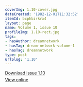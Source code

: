 ```yaml
---
coverImg: 1.10-cover.jpg
dateCreated: '1982-12-01T11:32:52'
itemId: bcphbirkrx4
layout: page
name: Volume 1, issue 10
profileImg: 1.10-rect.jpg
tags:
- hasAuthor: dreamnetwork
- hasTag: dream-network-volume-1
- hasTag: dreamnetwork
type: post
urlSlug: '1.10'
---
```

<p style="margin-block-end: 5px; margin-block-start: 5px;"><a href="../files/pdfs/Volume_1/1.10_Fusion_Volume_1_No._10_of_The_Dream_Network_Bulletin.pdf" download="">Download issue 1.10</a></p><p style="margin-block-end: 5px; margin-block-start: 5px;"><a href="../files/pdfs/Volume_1/1.10_Fusion_Volume_1_No._10_of_The_Dream_Network_Bulletin.pdf">View online</a></p>